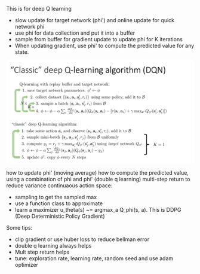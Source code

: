 This is for deep Q learning

* slow update for target network (phi') and online update for quick network phi
* use phi for data collection and put it into a buffer
* sample from buffer for gradient update to update phi for K iterations
* When updating gradient, use phi' to compute the predicted value for any state.

![alt text](dqn.png)


how to update phi' (moving average)
how to compute the predicted value, using a combination of phi and phi' (double q learning)
multi-step return to reduce variance
continuaous action space:
 - sampling to get the sampled max
 - use a function class to approximate
 - learn a maximizer u_theta(s) ~= argmax_a Q_phi(s, a). This is DDPG (Deep Deterministic Policy Gradient)

Some tips:
 - clip gradient or use huber loss to reduce bellman error
 - double q learning always helps
 - Mult step return helps
 - tune: exploration rate, learning rate, random seed and use adam optimizer